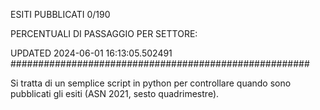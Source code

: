 ESITI PUBBLICATI 0/190 

PERCENTUALI DI PASSAGGIO PER SETTORE:

UPDATED 2024-06-01 16:13:05.502491
###################################################### 

Si tratta di un semplice script in python per controllare quando sono pubblicati gli esiti (ASN 2021, sesto quadrimestre).

